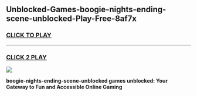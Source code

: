 
## Unblocked-Games-boogie-nights-ending-scene-unblocked-Play-Free-8af7x
<h3>
<a href="https://premium76.site?title=boogie-nights-ending-scene-unblocked&ref=18A1">CLICK TO PLAY</a></h3>
<hr>

<h3>
<a href="https://premium76.site?title=boogie-nights-ending-scene-unblocked&ref=18A1">CLICK 2 PLAY</a>
  
</h3>

<a href="https://premium76.site?title=boogie-nights-ending-scene-unblocked&ref=18A1"><img src="https://clearcache.store/games.png"></a>


**boogie-nights-ending-scene-unblocked games unblocked: Your Gateway to Fun and Accessible Online Gaming**
